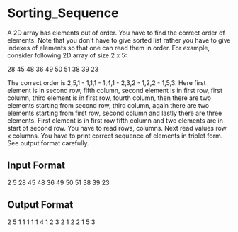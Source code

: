 # Sorting_Sequence
A 2D array has elements out of order. You have to find the correct order of elements. Note that you don't have to give sorted list rather you have to give indexes of elements so that one can read them in order. For example, consider following 2D array of size 2 x 5:

28 45 48 36 49
50 51 38 39 23

The correct order is 2,5,1 - 1,1,1 - 1,4,1 - 2,3,2 - 1,2,2 - 1,5,3. Here first element is in second row, fifth column, second element is in first row, first column, third element is in first row, fourth column, then there are two elements starting from second row, third column, again there are two elements starting from first row, second column and lastly there are three elements. First element is in first row fifth column and two elements are in start of second row. You have to read rows, columns. Next read values row x columns. You have to print correct sequence of elements in triplet form. See output format carefully.

## Input Format
2 5
28 45 48 36 49
50 51 38 39 23
## Output Format
2 5 1
1 1 1
1 4 1
2 3 2
1 2 2
1 5 3
